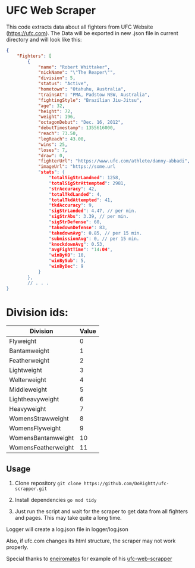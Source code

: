 # UFC Web Scraper

This code extracts data about all fighters from UFC Website (https://ufc.com). The Data will be exported in new .json file in current directory and will look like this:

```JSON
{
    "Fighters": [
        {
            "name": "Robert Whittaker",
            "nickName": "\"The Reaper\"",
            "division": 5,
            "status": "Active",
            "hometown": "Otahuhu, Australia",
            "trainsAt": "PMA, Padstow NSW, Australia",
            "fightingStyle": "Brazilian Jiu-Jitsu",
            "age": 32,
            "height": 72,
            "weight": 196,
            "octagonDebut": "Dec. 16, 2012",
            "debutTimestamp": 1355616000,
            "reach": 73.50,
            "legReach": 43.00,
            "wins": 25,
            "loses": 7,
            "draw": 0,
            "fighterUrl": "https://www.ufc.com/athlete/danny-abbadi",
            "imageUrl": "https://some.url
            "stats": {
                "totalSigStrLandned": 1258,
                "totalSigStrAttempted": 2981,
                "strAccuracy": 42,
                "totalTkdLanded": 4,
                "totalTkdAttempted": 41,
                "tkdAccuracy": 9,
                "sigStrLanded": 4.47, // per min.
                "sigStrAbs": 3.39, // per min.
                "sigStrDefense": 60,
                "takedownDefense": 83,
                "takedownAvg": 0.85, // per 15 min.
                "submissionAvg": 0, // per 15 min.
                "knockdownAvg": 0.53,
                "avgFightTime": "14:04",
                "winByKO": 10,
                "winBySub": 5,
                "winByDec": 9
            }
        },
        // . . .
}
```

# Division ids:

| Division            | Value |
| ------------------- | ----- |
| Flyweight           | 0     |
| Bantamweight        | 1     |
| Featherweight       | 2     |
| Lightweight         | 3     |
| Welterweight        | 4     |
| Middleweight        | 5     |
| Lightheavyweight    | 6     |
| Heavyweight         | 7     |
| WomensStrawweight   | 8     |
| WomensFlyweight     | 9     |
| WomensBantamweight  | 10    |
| WomensFeatherweight | 11    |

## Usage

1. Clone repository
   `git clone https://github.com/DoRightt/ufc-scrapper.git`

2. Install dependencies
   `go mod tidy`

3. Just run the script and wait for the scraper to get data from all fighters and pages. This may take quite a long time.

Logger will create a log.json file in logger/log.json

Also, if ufc.com changes its html structure, the scraper may not work properly.

Special thanks to [eneiromatos](https://github.com/eneiromatos) for example of his [ufc-web-scrapper](https://github.com/eneiromatos/UFC-Fighters-Scraper)
